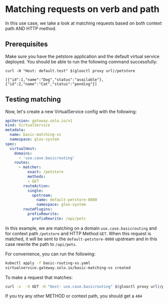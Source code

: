# Matching requests on verb and path

In this use case, we take a look at matching requests based on both context path AND HTTP method.

## Prerequisites

Make sure you have the petstore application and the default virtual service deployed. You should be able to run the following command successfully:

```
curl -H "Host: default.test" $(glooctl proxy url)/petstore

[{"id":1,"name":"Dog","status":"available"},{"id":2,"name":"Cat","status":"pending"}]
```

## Testing matching

Now, let's create a new VirtualService config with the following:

```yaml
apiVersion: gateway.solo.io/v1
kind: VirtualService
metadata:
  name: basic-matching-vs
  namespace: gloo-system
spec:
  virtualHost:
    domains:
      - 'use.case.basicrouting'
    routes:
      - matcher:
          exact: /petstore
          methods:
          - GET
        routeAction:
          single:
            upstream:
              name: default-petstore-8080
              namespace: gloo-system
        routePlugins:
          prefixRewrite:
            prefixRewrite: /api/pets      
```

In this example, we are matching on a domain `use.case.basicrouting` and for context path `/petstore` and HTTP Method `GET`. When this request is matched, it will be sent to the `default-petstore-8080` upstream and in this case rewrite the path to `/api/pets`.


For convenience, you can run the following:

```bash
kubectl apply -f basic-routing-vs.yaml
virtualservice.gateway.solo.io/basic-matching-vs created

```

To make a request that matches:

```bash
curl -v  -X GET -H "Host: use.case.basicrouting" $(glooctl proxy url)/petstore
```

If you try any other METHOD or context path, you should get a `404`